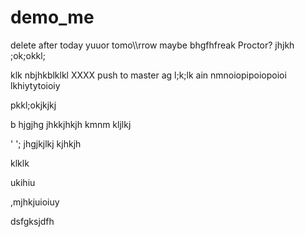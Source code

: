 # demo_me
delete after today yuuor tomo\\\rrow maybe bhgfhfreak Proctor?
jhjkh
;ok;okkl;

klk
nbjhkblklkl
XXXX push to master ag
l;k;lk
ain nmnoiopipoiopoioi
lkhiytytoioiy

pkkl;okjkjkj

b hjgjhg jhkkjhkjh kmnm
kljlkj

'
';
jhgjkjlkj
kjhkjh


klklk




ukihiu



,mjhkjuioiuy


dsfgksjdfh
